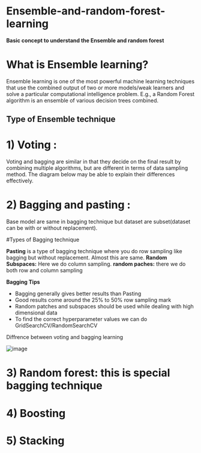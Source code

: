 # Ensemble-and-random-forest-learning

**Basic concept to understand the Ensemble and random forest**


# What is Ensemble learning?
Ensemble learning is one of the most powerful machine learning techniques that use the combined output of two or more models/weak learners and solve a particular computational intelligence problem. E.g., a Random Forest algorithm is an ensemble of various decision trees combined.


## Type of Ensemble technique
# 1) Voting :  
Voting and bagging are similar in that they decide on the final result by combining multiple algorithms, but are different in terms of data sampling method. The diagram below may be able to explain their differences effectively.

# 2) Bagging and pasting : 
Base model are same in bagging technique but dataset are subset(dataset can be with or without replacement).

#Types of Bagging technique

**Pasting** is a type of bagging technique where you do row sampling like bagging but  without replacement. Almost this are same.
**Random Subspaces:** Here we do column sampling.
**random paches:** there we do both row and column sampling


**Bagging Tips**

- Bagging generally gives better results than Pasting
- Good results come around the 25% to 50% row sampling mark
- Random patches and subspaces should be used while dealing with high dimensional data
- To find the correct hyperparameter values we can do GridSearchCV/RandomSearchCV

Diffrence between voting and bagging learning

![image](https://user-images.githubusercontent.com/110124468/203420388-43dd541b-6796-4b65-837b-3b0d1cf353bc.png)






# 3) Random forest: this is special bagging technique
# 4) Boosting 
# 5) Stacking
